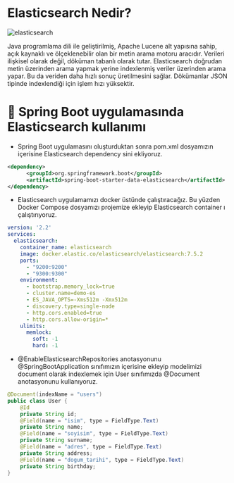 # Elasticsearch Nedir?

![elasticsearch](https://user-images.githubusercontent.com/91599453/224652456-ab7a8625-182f-47ad-bb37-cf84a49a7787.png)

Java programlama dili ile geliştirilmiş, Apache Lucene alt yapısına sahip, açık kaynaklı ve ölçeklenebilir olan bir metin arama motoru aracıdır. Verileri ilişkisel olarak değil, döküman tabanlı olarak tutar. Elasticsearch doğrudan metin üzerinden arama yapmak yerine indexlenmiş veriler üzerinden arama yapar. Bu da veriden daha hızlı sonuç üretilmesini sağlar. Dökümanlar JSON tipinde indexlendiği için işlem hızı yüksektir.

# 🎯 Spring Boot uygulamasında Elasticsearch kullanımı

* Spring Boot uygulamasını oluşturduktan sonra pom.xml dosyamızın içerisine Elasticsearch dependency sini ekliyoruz.

```xml
<dependency>
      <groupId>org.springframework.boot</groupId>
      <artifactId>spring-boot-starter-data-elasticsearch</artifactId>
</dependency>
```

* Elasticsearch uygulamamızı docker üstünde çalıştıracağız. Bu yüzden Docker Compose dosyamızı projemize ekleyip Elasticsearch container ı çalıştırıyoruz.

```yml
version: '2.2'
services:
  elasticsearch:
    container_name: elasticsearch
    image: docker.elastic.co/elasticsearch/elasticsearch:7.5.2
    ports:
      - "9200:9200"
      - "9300:9300"
    environment:
      - bootstrap.memory_lock=true
      - cluster.name=demo-es
      - ES_JAVA_OPTS=-Xms512m -Xmx512m
      - discovery.type=single-node
      - http.cors.enabled=true
      - http.cors.allow-origin=*
    ulimits:
      memlock:
        soft: -1
        hard: -1
```
* @EnableElasticsearchRepositories anotasyonunu @SpringBootApplication sınıfımızın içerisine ekleyip modelimizi document olarak indexlemek için User sınıfımızda @Document anotasyonunu kullanıyoruz.

```java
@Document(indexName = "users")
public class User {
    @Id
    private String id;
    @Field(name = "isim", type = FieldType.Text)
    private String name;
    @Field(name = "soyisim", type = FieldType.Text)
    private String surname;
    @Field(name = "adres", type = FieldType.Text)
    private String address;
    @Field(name = "dogum_tarihi", type = FieldType.Text)
    private String birthday;
}
```
